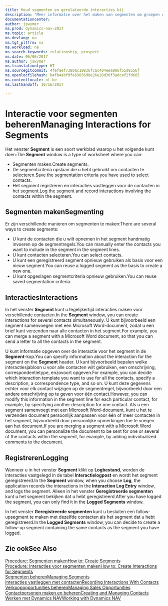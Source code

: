 ```yaml
---
title: Houd segmenten en gerelateerde interacties bij
description: "Meer informatie over het maken van segmenten om groepen contacten te definiëren en interacties op te geven voor segmenten."
documentationcenter: 
author: jswymer
ms.prod: dynamics-nav-2017
ms.topic: article
ms.devlang: na
ms.tgt_pltfrm: na
ms.workload: na
ms.search.keywords: relationship, prospect
ms.date: 06/06/2017
ms.author: jswymer
ms.translationtype: HT
ms.sourcegitcommit: 4fefaef7380ac10836fcac404eea006f55d8556f
ms.openlocfilehash: b4fb4abfdfe69856d0e26e20d30f3adcaf2fd665
ms.contentlocale: nl-be
ms.lasthandoff: 10/16/2017

---
```

# <a name="managing-interactions-for-segments"></a><span data-ttu-id="d43d4-103">Interactie voor segmenten beheren</span><span class="sxs-lookup"><span data-stu-id="d43d4-103">Managing Interactions for Segments</span></span>
<span data-ttu-id="d43d4-104">Het venster **Segment** is een soort werkblad waarop u het volgende kunt doen:</span><span class="sxs-lookup"><span data-stu-id="d43d4-104">The **Segment** window is a type of worksheet where you can:</span></span>

* <span data-ttu-id="d43d4-105">Segmenten maken.</span><span class="sxs-lookup"><span data-stu-id="d43d4-105">Create segments.</span></span>
* <span data-ttu-id="d43d4-106">De segmentcriteria opslaan die u hebt gebruikt om contacten te selecteren.</span><span class="sxs-lookup"><span data-stu-id="d43d4-106">Save the segmentation criteria you have used to select contacts.</span></span>
* <span data-ttu-id="d43d4-107">Het segment registreren en interacties vastleggen voor de contacten in het segment.</span><span class="sxs-lookup"><span data-stu-id="d43d4-107">Log the segment and record interactions involving the contacts within the segment.</span></span>

## <a name="segmenting"></a><span data-ttu-id="d43d4-108">Segmenten maken</span><span class="sxs-lookup"><span data-stu-id="d43d4-108">Segmenting</span></span>
<span data-ttu-id="d43d4-109">Er zijn verschillende manieren om segmenten te maken:</span><span class="sxs-lookup"><span data-stu-id="d43d4-109">There are several ways to create segments:</span></span>

* <span data-ttu-id="d43d4-110">U kunt de contacten die u wilt opnemen in het segment handmatig invoeren op de segmentregels.</span><span class="sxs-lookup"><span data-stu-id="d43d4-110">You can manually enter the contacts you want to include in the segment in the segment lines.</span></span>
* <span data-ttu-id="d43d4-111">U kunt contacten selecteren.</span><span class="sxs-lookup"><span data-stu-id="d43d4-111">You can select contacts.</span></span>
* <span data-ttu-id="d43d4-112">U kunt een geregistreerd segment opnieuw gebruiken als basis voor een nieuw segment.</span><span class="sxs-lookup"><span data-stu-id="d43d4-112">You can reuse a logged segment as the basis to create a new one.</span></span>
* <span data-ttu-id="d43d4-113">U kunt opgeslagen segmentcriteria opnieuw gebruiken.</span><span class="sxs-lookup"><span data-stu-id="d43d4-113">You can reuse saved segmentation criteria.</span></span>

## <a name="interactions"></a><span data-ttu-id="d43d4-114">Interacties</span><span class="sxs-lookup"><span data-stu-id="d43d4-114">Interactions</span></span>
<span data-ttu-id="d43d4-115">In het venster **Segment** kunt u tegelijkertijd interacties maken voor verschillende contacten.</span><span class="sxs-lookup"><span data-stu-id="d43d4-115">In the **Segment** window, you can create interactions for several contacts simultaneously.</span></span> <span data-ttu-id="d43d4-116">U kunt bijvoorbeeld een segment samenvoegen met een Microsoft Word-document, zodat u een brief kunt verzenden naar alle contacten in het segment.</span><span class="sxs-lookup"><span data-stu-id="d43d4-116">For example, you can merge a segment with a Microsoft Word document, so that you can send a letter to all the contacts in the segment.</span></span>

<span data-ttu-id="d43d4-117">U kunt informatie opgeven over de interactie voor het segment in de **Segment**-kop.</span><span class="sxs-lookup"><span data-stu-id="d43d4-117">You can specify information about the interaction for the segment on the **Segment** header.</span></span> <span data-ttu-id="d43d4-118">U kunt bijvoorbeeld bepalen welke interactiesjabloon u voor alle contacten wilt gebruiken, een omschrijving, correspondentietype, enzovoort opgeven.</span><span class="sxs-lookup"><span data-stu-id="d43d4-118">For example, you can decide which interaction template you want to use for all the contacts, specify a description, a correspondence type, and so on.</span></span> <span data-ttu-id="d43d4-119">U kunt deze gegevens echter voor elk contact wijzigen op de segmentregel, bijvoorbeeld door een andere omschrijving op te geven voor één contact.</span><span class="sxs-lookup"><span data-stu-id="d43d4-119">However, you can modify this information in the segment line for each particular contact, for example, by specifying another description for one contact.</span></span> <span data-ttu-id="d43d4-120">Als u een segment samenvoegt met een Microsoft Word-document, kunt u het te verzenden document persoonlijk aanpassen voor één of meer contacten in het segment, bijvoorbeeld door persoonlijke opmerkingen toe te voegen aan het document.</span><span class="sxs-lookup"><span data-stu-id="d43d4-120">If you are merging a segment with a Microsoft Word document, you can personalize the document to be sent for one or several of the contacts within the segment, for example, by adding individualized comments to the document.</span></span>

## <a name="logging"></a><span data-ttu-id="d43d4-121">Registreren</span><span class="sxs-lookup"><span data-stu-id="d43d4-121">Logging</span></span>
<span data-ttu-id="d43d4-122">Wanneer u in het venster **Segment** klikt op **Logbestand**, worden de interacties vastgelegd in de tabel **Interactielogpost** en wordt het segment geregistreerd.</span><span class="sxs-lookup"><span data-stu-id="d43d4-122">In the **Segment** window, when you choose **Log**, the application records the interactions in the **Interaction Log Entry** window, and logs the segment.</span></span> <span data-ttu-id="d43d4-123">Alleen in het venster **Geregistreerde segmenten** kunt u het segment bekijken dat u hebt geregistreerd.</span><span class="sxs-lookup"><span data-stu-id="d43d4-123">After you have logged the segment, you can only find it in the **Logged Segments** window.</span></span>

<span data-ttu-id="d43d4-124">In het venster **Geregistreerde segmenten** kunt u besluiten een follow-upsegment te maken met dezelfde contacten als het segment dat u hebt geregistreerd.</span><span class="sxs-lookup"><span data-stu-id="d43d4-124">In the **Logged Segments** window, you can decide to create a follow-up segment containing the same contacts as the segment you have logged.</span></span>

## <a name="see-also"></a><span data-ttu-id="d43d4-125">Zie ook</span><span class="sxs-lookup"><span data-stu-id="d43d4-125">See Also</span></span>
[<span data-ttu-id="d43d4-126">Procedure: Segmenten maken</span><span class="sxs-lookup"><span data-stu-id="d43d4-126">How to: Create Segments</span></span>](marketing-how-create-segment.md)  
[<span data-ttu-id="d43d4-127">Procedure: Interacties voor segmenten maken</span><span class="sxs-lookup"><span data-stu-id="d43d4-127">How to: Create Interactions for Segments</span></span>](marketing-how-create-interactions.md)  
[<span data-ttu-id="d43d4-128">Segmenten beheren</span><span class="sxs-lookup"><span data-stu-id="d43d4-128">Managing Segments</span></span>](marketing-segments.md)  
[<span data-ttu-id="d43d4-129">Interacties vastleggen met contacten</span><span class="sxs-lookup"><span data-stu-id="d43d4-129">Recording Interactions With Contacts</span></span>](marketing-interactions.md)  
[<span data-ttu-id="d43d4-130">Verkoopopportunities beheren</span><span class="sxs-lookup"><span data-stu-id="d43d4-130">Managing Sales Opportunities</span></span>](marketing-manage-sales-opportunities.md)  
[<span data-ttu-id="d43d4-131">Contactpersonen maken en beheren</span><span class="sxs-lookup"><span data-stu-id="d43d4-131">Creating and Managing Contacts</span></span>](marketing-contacts.md)  
[<span data-ttu-id="d43d4-132">Werken met Dynamics NAV</span><span class="sxs-lookup"><span data-stu-id="d43d4-132">Working with Dynamics NAV</span></span>](ui-work-product.md)

